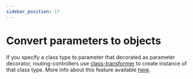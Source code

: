 ```yaml
---
sidebar_position: 17
---
```


# Convert parameters to objects

If you specify a class type to parameter that decorated as parameter decorator, routing-controllers use [class-transformer](https://github.com/typestack/class-transformer) to create instance of that class type. More info about this feature available [here](https://github.com/typestack/routing-controllers/?tab=readme-ov-file#creating-instances-of-classes-from-action-params).
